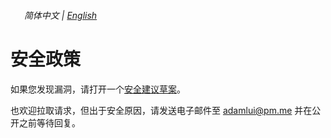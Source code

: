 <h6>
    <picture>
        <source type="image/svg+xml" media="(prefers-color-scheme: dark)" srcset="https://raw.githubusercontent.com/KudoAI/chatgpt.js/main/media/images/icons/earth-americas-white-icon32.svg">
        <img height=14 src="https://raw.githubusercontent.com/KudoAI/chatgpt.js/main/media/images/icons/earth-americas-icon32.svg">
    </picture>
    &nbsp;简体中文 |
    <a href="https://github.com/adamlui/userscripts/blob/master/docs/SECURITY.md">English</a>
</h6>

# 安全政策

如果您发现漏洞，请打开一个[安全建议草案](https://github.com/adamlui/userscripts/security/advisories/new)。

也欢迎拉取请求，但出于安全原因，请发送电子邮件至 adamlui@pm.me 并在公开之前等待回复。
